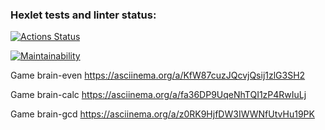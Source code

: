 ### Hexlet tests and linter status:
[![Actions Status](https://github.com/VankoID/frontend-project-44/actions/workflows/hexlet-check.yml/badge.svg)](https://github.com/VankoID/frontend-project-44/actions)

[![Maintainability](https://api.codeclimate.com/v1/badges/9a9e60aa7b0fc6bbce1b/maintainability)](https://codeclimate.com/github/VankoID/frontend-project-44/maintainability)

Game brain-even https://asciinema.org/a/KfW87cuzJQcvjQsij1zlG3SH2

Game brain-calc https://asciinema.org/a/fa36DP9UqeNhTQI1zP4RwIuLj

Game brain-gcd https://asciinema.org/a/z0RK9HjfDW3IWWNfUtvHu19PK
